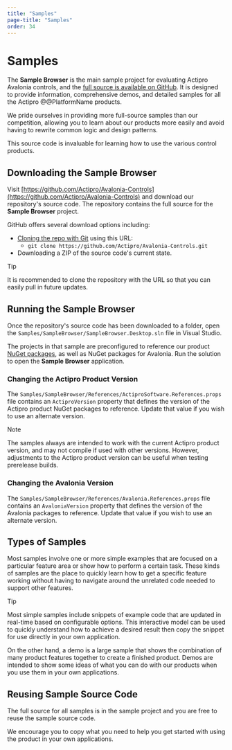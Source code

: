```yaml
---
title: "Samples"
page-title: "Samples"
order: 34
---
```

# Samples

The **Sample Browser** is the main sample project for evaluating Actipro Avalonia controls, and the [full source is available on GitHub](open-source.md).  It is designed to provide information, comprehensive demos, and detailed samples for all the Actipro @@PlatformName products.

We pride ourselves in providing more full-source samples than our competition, allowing you to learn about our products more easily and avoid
having to rewrite common logic and design patterns.

This source code is invaluable for learning how to use the various control products.

## Downloading the Sample Browser

Visit [https://github.com/Actipro/Avalonia-Controls](https://github.com/Actipro/Avalonia-Controls) and download our repository's source code.  The repository contains the full source for the **Sample Browser** project.

GitHub offers several download options including:
- [Cloning the repo with Git](https://docs.github.com/en/repositories/creating-and-managing-repositories/cloning-a-repository) using this URL:
  - `git clone https://github.com/Actipro/Avalonia-Controls.git`
- Downloading a ZIP of the source code's current state.

> [!TIP]
> It is recommended to clone the repository with the URL so that you can easily pull in future updates.

## Running the Sample Browser

Once the repository's source code has been downloaded to a folder, open the `Samples/SampleBrowser/SampleBrowser.Desktop.sln` file in Visual Studio.

The projects in that sample are preconfigured to reference our product [NuGet packages](nuget.md), as well as NuGet packages for Avalonia.  Run the solution to open the **Sample Browser** application.

### Changing the Actipro Product Version

The `Samples/SampleBrowser/References/ActiproSoftware.References.props` file contains an `ActiproVersion` property that defines the version of the Actipro product NuGet packages to reference.  Update that value if you wish to use an alternate version.

> [!NOTE]
> The samples always are intended to work with the current Actipro product version, and may not compile if used with other versions.  However, adjustments to the Actipro product version can be useful when testing prerelease builds.

### Changing the Avalonia Version

The `Samples/SampleBrowser/References/Avalonia.References.props` file contains an `AvaloniaVersion` property that defines the version of the Avalonia packages to reference.  Update that value if you wish to use an alternate version.

## Types of Samples

Most samples involve one or more simple examples that are focused on a particular feature area or show how to perform a certain task. These kinds of samples are the place to quickly learn how to get a specific feature working without having to navigate around the unrelated code needed to support other features.

> [!TIP]
> Most simple samples include snippets of example code that are updated in real-time based on configurable options. This interactive model can be used to quickly understand how to achieve a desired result then copy the snippet for use directly in your own application.

On the other hand, a demo is a large sample that shows the combination of many product features together to create a finished product. Demos are intended to show some ideas of what you can do with our products when you use them in your own applications.

## Reusing Sample Source Code

The full source for all samples is in the sample project and you are free to reuse the sample source code.

We encourage you to copy what you need to help you get started with using the product in your own applications.
